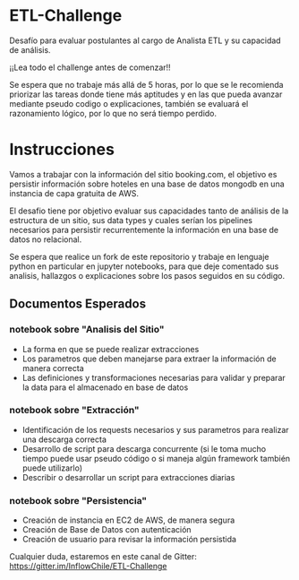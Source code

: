# ETL-Challenge
Desafío para evaluar postulantes al cargo de Analista ETL y su capacidad de análisis.

¡¡Lea todo el challenge antes de comenzar!!

Se espera que no trabaje más allá de 5 horas, por lo que se le recomienda priorizar las tareas donde tiene más aptitudes y en las que pueda avanzar mediante pseudo codigo o explicaciones, también se evaluará el razonamiento lógico, por lo que no será tiempo perdido.

# Instrucciones
Vamos a trabajar con la información del sitio booking.com, el objetivo es persistir información sobre hoteles en una base de datos mongodb en una instancia de capa gratuita de AWS.

El desafio tiene por objetivo evaluar sus capacidades tanto de análisis de la estructura de un sitio, sus data types y cuales serían los pipelines necesarios para persistir recurrentemente la información en una base de datos no relacional.

Se espera que realice un fork de este repositorio y trabaje en lenguaje python en particular en jupyter notebooks, para que deje comentado sus analisis, hallazgos o explicaciones sobre los pasos seguidos en su código.



## Documentos Esperados
### notebook sobre "Analisis del Sitio"
- La forma en que se puede realizar extracciones
- Los parametros que deben manejarse para extraer la información de manera correcta
- Las definiciones y transformaciones necesarias para validar y preparar la data para el almacenado en base de datos
### notebook sobre "Extracción"
- Identificación de los requests necesarios y sus parametros para realizar una descarga correcta
- Desarrollo de script para descarga concurrente (si le toma mucho tiempo puede usar pseudo código o si maneja algún framework también puede utilizarlo)
- Describir o desarrollar un script para extracciones diarias
### notebook sobre "Persistencia"
- Creación de instancia en EC2 de AWS, de manera segura
- Creación de Base de Datos con autenticación
- Creación de usuario para revisar la información persistida



Cualquier duda, estaremos en este canal de Gitter: https://gitter.im/InflowChile/ETL-Challenge
